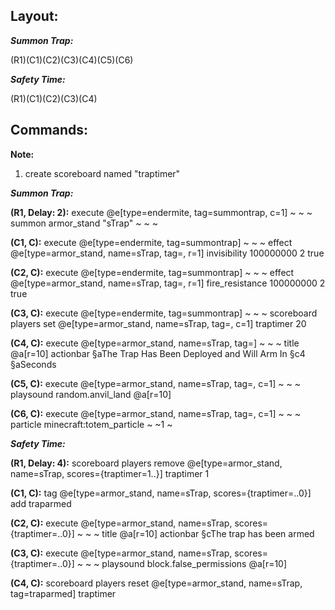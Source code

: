## Layout:

**_Summon Trap:_**

(R1)(C1)(C2)(C3)(C4)(C5)(C6)

**_Safety Time:_**

(R1)(C1)(C2)(C3)(C4)

## Commands:
**Note:**
1. create scoreboard named "traptimer"

**_Summon Trap:_**

**(R1, Delay: 2):** execute @e[type=endermite, tag=summontrap, c=1] ~ ~ ~ summon armor_stand "sTrap" ~ ~ ~

**(C1, C):** execute @e[type=endermite, tag=summontrap] ~ ~ ~ effect @e[type=armor_stand, name=sTrap, tag=, r=1] invisibility 100000000 2 true

**(C2, C):** execute @e[type=endermite, tag=summontrap] ~ ~ ~ effect @e[type=armor_stand, name=sTrap, tag=, r=1] fire_resistance 100000000 2 true

**(C3, C):** execute @e[type=endermite, tag=summontrap] ~ ~ ~ scoreboard players set @e[type=armor_stand, name=sTrap, tag=, c=1] traptimer 20

**(C4, C):** execute @e[type=armor_stand, name=sTrap, tag=] ~ ~ ~ title @a[r=10] actionbar §aThe Trap Has Been Deployed and Will Arm In §c4 §aSeconds

**(C5, C):** execute @e[type=armor_stand, name=sTrap, tag=, c=1] ~ ~ ~ playsound random.anvil_land @a[r=10]

**(C6, C):** execute @e[type=armor_stand, name=sTrap, tag=, c=1] ~ ~ ~ particle minecraft:totem_particle ~ ~1 ~

**_Safety Time:_**

**(R1, Delay: 4):** scoreboard players remove @e[type=armor_stand, name=sTrap, scores={traptimer=1..}] traptimer 1

**(C1, C):** tag @e[type=armor_stand, name=sTrap, scores={traptimer=..0}] add traparmed

**(C2, C):** execute @e[type=armor_stand, name=sTrap, scores={traptimer=..0}] ~ ~ ~ title @a[r=10] actionbar §cThe trap has been armed

**(C3, C):** execute @e[type=armor_stand, name=sTrap, scores={traptimer=..0}] ~ ~ ~ playsound block.false_permissions @a[r=10]

**(C4, C):** scoreboard players reset @e[type=armor_stand, name=sTrap, tag=traparmed] traptimer
